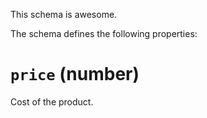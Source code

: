 This schema is awesome.

The schema defines the following properties:

# `price` (number)

Cost of the product.